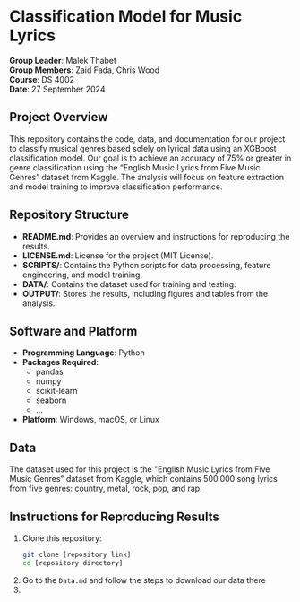 # Classification Model for Music Lyrics

**Group Leader**: Malek Thabet  
**Group Members**: Zaid Fada, Chris Wood  
**Course**: DS 4002  
**Date**: 27 September 2024

## Project Overview

This repository contains the code, data, and documentation for our project to classify musical genres based solely on lyrical data using an XGBoost classification model. Our goal is to achieve an accuracy of 75% or greater in genre classification using the “English Music Lyrics from Five Music Genres” dataset from Kaggle. The analysis will focus on feature extraction and model training to improve classification performance.

## Repository Structure

- **README.md**: Provides an overview and instructions for reproducing the results.
- **LICENSE.md**: License for the project (MIT License).
- **SCRIPTS/**: Contains the Python scripts for data processing, feature engineering, and model training.
- **DATA/**: Contains the dataset used for training and testing.
- **OUTPUT/**: Stores the results, including figures and tables from the analysis.

## Software and Platform

- **Programming Language**: Python
- **Packages Required**:
  - pandas
  - numpy
  - scikit-learn
  - seaborn
  - ...
- **Platform**: Windows, macOS, or Linux

## Data

The dataset used for this project is the "English Music Lyrics from Five Music Genres" dataset from Kaggle, which contains 500,000 song lyrics from five genres: country, metal, rock, pop, and rap.

## Instructions for Reproducing Results

1. Clone this repository:
   ```bash
   git clone [repository link]
   cd [repository directory]
   ```
2. Go to the `Data.md` and follow the steps to download our data there
3.
